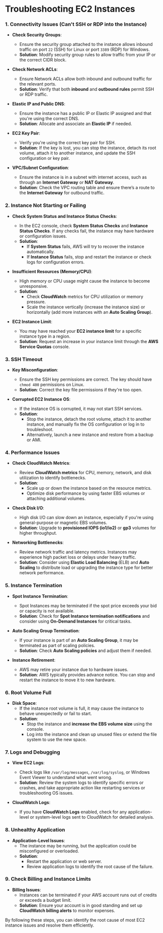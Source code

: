 
# Troubleshooting EC2 Instances

### 1. **Connectivity Issues (Can't SSH or RDP into the Instance)**

- **Check Security Groups**:
  - Ensure the security group attached to the instance allows inbound traffic on port `22` (SSH) for Linux or port `3389` (RDP) for Windows.
  - **Solution**: Modify security group rules to allow traffic from your IP or the correct CIDR block.

- **Check Network ACLs**:
  - Ensure Network ACLs allow both inbound and outbound traffic for the relevant ports.
  - **Solution**: Verify that both **inbound** and **outbound rules** permit SSH or RDP traffic.

- **Elastic IP and Public DNS**:
  - Ensure the instance has a public IP or Elastic IP assigned and that you're using the correct DNS.
  - **Solution**: Allocate and associate an **Elastic IP** if needed.

- **EC2 Key Pair**:
  - Verify you're using the correct key pair for SSH.
  - **Solution**: If the key is lost, you can stop the instance, detach its root volume, attach it to another instance, and update the SSH configuration or key pair.

- **VPC/Subnet Configuration**:
  - Ensure the instance is in a subnet with internet access, such as through an **Internet Gateway** or **NAT Gateway**.
  - **Solution**: Check the VPC routing table and ensure there’s a route to the **Internet Gateway** for outbound traffic.

### 2. **Instance Not Starting or Failing**

- **Check System Status and Instance Status Checks**:
  - In the EC2 console, check **System Status Checks** and **Instance Status Checks**. If any checks fail, the instance may have hardware or configuration issues.
  - **Solution**: 
    - If **System Status** fails, AWS will try to recover the instance automatically.
    - If **Instance Status** fails, stop and restart the instance or check logs for configuration errors.

- **Insufficient Resources (Memory/CPU)**:
  - High memory or CPU usage might cause the instance to become unresponsive.
  - **Solution**: 
    - Check **CloudWatch** metrics for CPU utilization or memory pressure.
    - Scale the instance vertically (increase the instance size) or horizontally (add more instances with an **Auto Scaling Group**).

- **EC2 Instance Limit**:
  - You may have reached your **EC2 instance limit** for a specific instance type in a region.
  - **Solution**: Request an increase in your instance limit through the **AWS Service Quotas** console.

### 3. **SSH Timeout**

- **Key Misconfiguration**:
  - Ensure the SSH key permissions are correct. The key should have `chmod 400` permissions on Linux.
  - **Solution**: Correct the key file permissions if they're too open.

- **Corrupted EC2 Instance OS**:
  - If the instance OS is corrupted, it may not start SSH services.
  - **Solution**: 
    - Stop the instance, detach the root volume, attach it to another instance, and manually fix the OS configuration or log in to troubleshoot.
    - Alternatively, launch a new instance and restore from a backup or AMI.

### 4. **Performance Issues**

- **Check CloudWatch Metrics**:
  - Review **CloudWatch metrics** for CPU, memory, network, and disk utilization to identify bottlenecks.
  - **Solution**:
    - Scale up or down the instance based on the resource metrics.
    - Optimize disk performance by using faster EBS volumes or attaching additional volumes.

- **Check Disk I/O**:
  - High disk I/O can slow down an instance, especially if you're using general-purpose or magnetic EBS volumes.
  - **Solution**: Upgrade to **provisioned IOPS (io1/io2)** or **gp3** volumes for higher throughput.

- **Networking Bottlenecks**:
  - Review network traffic and latency metrics. Instances may experience high packet loss or delays under heavy traffic.
  - **Solution**: Consider using **Elastic Load Balancing** (ELB) and **Auto Scaling** to distribute load or upgrading the instance type for better network performance.

### 5. **Instance Termination**

- **Spot Instance Termination**:
  - Spot Instances may be terminated if the spot price exceeds your bid or capacity is not available.
  - **Solution**: Check for **Spot Instance termination notifications** and consider using **On-Demand Instances** for critical tasks.

- **Auto Scaling Group Termination**:
  - If your instance is part of an **Auto Scaling Group**, it may be terminated as part of scaling policies.
  - **Solution**: Check **Auto Scaling policies** and adjust them if needed.

- **Instance Retirement**:
  - AWS may retire your instance due to hardware issues.
  - **Solution**: AWS typically provides advance notice. You can stop and restart the instance to move it to new hardware.

### 6. **Root Volume Full**

- **Disk Space**:
  - If the instance root volume is full, it may cause the instance to behave unexpectedly or fail to start.
  - **Solution**: 
    - Stop the instance and **increase the EBS volume size** using the console.
    - Log into the instance and clean up unused files or extend the file system to use the new space.

### 7. **Logs and Debugging**

- **View EC2 Logs**:
  - Check logs like `/var/log/messages`, `/var/log/syslog`, or Windows Event Viewer to understand what went wrong.
  - **Solution**: Review the system logs to identify specific errors or crashes, and take appropriate action like restarting services or troubleshooting OS issues.

- **CloudWatch Logs**:
  - If you have **CloudWatch Logs** enabled, check for any application-level or system-level logs sent to CloudWatch for detailed analysis.
  
### 8. **Unhealthy Application**

- **Application-Level Issues**:
  - The instance may be running, but the application could be misconfigured or overloaded.
  - **Solution**: 
    - Restart the application or web server.
    - Review application logs to identify the root cause of the failure.

### 9. **Check Billing and Instance Limits**

- **Billing Issues**:
  - Instances can be terminated if your AWS account runs out of credits or exceeds a budget limit.
  - **Solution**: Ensure your account is in good standing and set up **CloudWatch billing alerts** to monitor expenses.

By following these steps, you can identify the root cause of most EC2 instance issues and resolve them efficiently.

